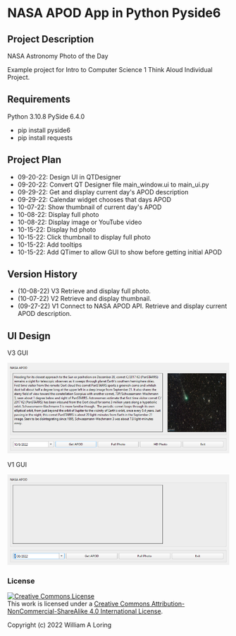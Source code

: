 # NASA APOD App in Python Pyside6
## Project Description
NASA Astronomy Photo of the Day

Example project for Intro to Computer Science 1 Think Aloud Individual Project.

## Requirements
 Python 3.10.8
 PySide 6.4.0
 - pip install pyside6
 - pip install requests

## Project Plan
- 09-20-22: Design UI in QTDesigner 
- 09-20-22: Convert QT Designer file main_window.ui to main_ui.py
- 09-29-22: Get and display current day's APOD description
- 09-29-22: Calendar widget chooses that days APOD
- 10-07-22: Show thumbnail of current day's APOD
- 10-08-22: Display full photo
- 10-08-22: Display image or YouTube video
- 10-15-22: Display hd photo
- 10-15-22: Click thumbnail to display full photo
- 10-15-22: Add tooltips
- 10-15-22: Add QTimer to allow GUI to show before getting initial APOD

## Version History
- (10-08-22) V3 Retrieve and display full photo.
- (10-07-22) V2 Retrieve and display thumbnail.
- (09-27-22) V1 Connect to NASA APOD API. Retrieve and display current APOD description.

## UI Design
V3 GUI

![](/images/gui_design_3.png)

V1 GUI

![](/images/gui_design_1.png)

### License
<a rel="license" href="http://creativecommons.org/licenses/by-nc-sa/4.0/"><img alt="Creative Commons License" style="border-width:0" src="https://i.creativecommons.org/l/by-nc-sa/4.0/88x31.png" /></a><br />This work is licensed under a <a rel="license" href="http://creativecommons.org/licenses/by-nc-sa/4.0/">Creative Commons Attribution-NonCommercial-ShareAlike 4.0 International License</a>.

Copyright (c) 2022 William A Loring
